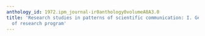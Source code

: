```yaml
---
anthology_id: 1972.ipm_journal-ir0anthology0volumeA8A3.0
title: 'Research studies in patterns of scientific communication: I. General description
  of research program'
---
```

